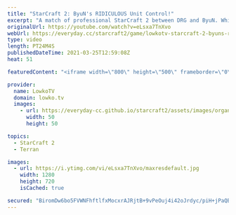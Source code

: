 ```yaml
---
title: "StarCraft 2: ByuN's RIDICULOUS Unit Control!"
excerpt: "A match of professional StarCraft 2 between DRG and ByuN. While ByuN is behind almost the entire game economically, he somehow someway makes a game of out it.  Support my work on Patreon: http://www.patreon.com/lowkotv Become a YouTube member: https://lowko.tv/join  My second channel: http://lowko.tv/morelowko"
originalUrl: https://youtube.com/watch?v=eLsxa7TnXvo
webUrl: https://everyday.cc/starcraft2/game/lowkotv-starcraft-2-byuns-ridiculous-unit-control/
type: video
length: PT24M4S
publishedDateTime: 2021-03-25T12:59:08Z
heat: 51

featuredContent: "<iframe width=\"800\" height=\"500\" frameborder=\"0\" src=\"https://www.youtube.com/embed/eLsxa7TnXvo\" allow=\"accelerometer; autoplay; encrypted-media; gyroscope; picture-in-picture\" allowfullscreen></iframe>"

provider:
  name: LowkoTV
  domain: lowko.tv
  images:
    - url: https://everyday-cc.github.io/starcraft2/assets/images/organizations/lowko.tv-50x50.jpg
      width: 50
      height: 50

topics:
  - StarCraft 2
  - Terran

images:
  - url: https://i.ytimg.com/vi/eLsxa7TnXvo/maxresdefault.jpg
    width: 1280
    height: 720
    isCached: true

secured: "BiromDw6bo5FVWNFhftlfxMocxrAJRjtB+9vPeOuj4i42oJrdyc/piH+jPaQBdR3XpWZhy4CgojfXpy0BP6MWWuUi/OSVyzlr2reQFdR6u5hTCVHgsK5MD5ksOgLhF4Aw0VqxuYSYrytKjUSo6p5E4ud9sl1BRGYRvyUeXAbIlaK+LW+vNBiUT4gWR3+tvpTMIHF0FHa04+3WS0nBVRuWn8qcI4FPaqbToVNCUMbt1eWt2Q0IAPA22SFxb8OFFI6P87+zUff0BA0IVwRVKfYJ8vVuozlYAF3k/LeLmOEZ943xy7ZAA17lJw9cl2FsOPYtFXVsPkC+JYSxet8ay6ycJDmceqpcxukmWLma0agEqpab2P7m4pt/N3y/JJV/WSMikZD3OOZVX0U+ZSaJRDdqae1LtJpFvP7fmm5xG/jH5c=;JRsHCYACZioY4cyy4c8ymA=="
---
```


